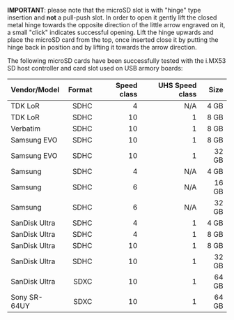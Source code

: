 **IMPORTANT**: please note that the microSD slot is with "hinge" type insertion and **not** a pull-push
slot. In order to open it gently lift the closed metal hinge towards the opposite direction of the little
arrow engraved on it, a small "click" indicates successful opening. Lift the hinge upwards and place the microSD card from the top, once inserted close it by putting the hinge back in position and by lifting it towards the arrow direction.

The following microSD cards have been successfully tested with the i.MX53 SD
host controller and card slot used on USB armory boards:

| Vendor/Model  | Format | Speed class | UHS Speed class | Size  |
|:--------------|-------:|------------:|----------------:|------:|
| TDK LoR       | SDHC   | 4           | N/A             |  4 GB |
| TDK LoR       | SDHC   | 10          | 1               |  8 GB |
| Verbatim      | SDHC   | 10          | 1               |  8 GB |
| Samsung EVO   | SDHC   | 10          | 1               |  8 GB |
| Samsung EVO   | SDHC   | 10          | 1               | 32 GB |
| Samsung       | SDHC   | 4           | N/A             |  4 GB |
| Samsung       | SDHC   | 6           | N/A             | 16 GB |
| Samsung       | SDHC   | 6           | N/A             | 32 GB |
| SanDisk Ultra | SDHC   | 4           | 1               |  4 GB |
| SanDisk Ultra | SDHC   | 4           | 1               |  8 GB |
| SanDisk Ultra | SDHC   | 10          | 1               |  8 GB |
| SanDisk Ultra | SDHC   | 10          | 1               | 32 GB |
| SanDisk Ultra | SDXC   | 10          | 1               | 64 GB |
| Sony SR-64UY  | SDXC   | 10          | 1               | 64 GB |
